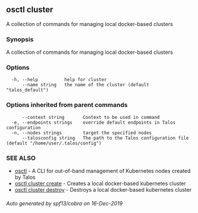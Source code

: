 <!-- markdownlint-disable -->
## osctl cluster

A collection of commands for managing local docker-based clusters

### Synopsis

A collection of commands for managing local docker-based clusters

### Options

```
  -h, --help          help for cluster
      --name string   the name of the cluster (default "talos_default")
```

### Options inherited from parent commands

```
      --context string       Context to be used in command
  -e, --endpoints strings    override default endpoints in Talos configuration
  -n, --nodes strings        target the specified nodes
      --talosconfig string   The path to the Talos configuration file (default "/home/user/.talos/config")
```

### SEE ALSO

* [osctl](osctl.md)	 - A CLI for out-of-band management of Kubernetes nodes created by Talos
* [osctl cluster create](osctl_cluster_create.md)	 - Creates a local docker-based kubernetes cluster
* [osctl cluster destroy](osctl_cluster_destroy.md)	 - Destroys a local docker-based kubernetes cluster

###### Auto generated by spf13/cobra on 16-Dec-2019
